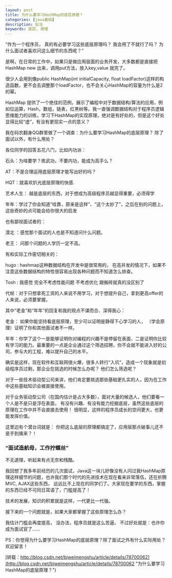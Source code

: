 ```yaml
---
layout: post
title: 为什么要学习HashMap的底层原理？
categories: [java基础]
description: 扯淡
keywords: 底层, 原理
---
```

“作为一个程序员， 真的有必要学习这些底层原理吗？ 我会用了不就行了吗？ 为什么面试者喜欢问这么细节的东西呢？”


是啊，在日常的工作中，如果只是做应用层面的业务开发，大多数都是直接把HashMap new 出来，调用put方法，放入key,value 就完了。 


很少人会用到像public HashMap(int initialCapacity, float loadFactor)这样的构造函数，更不会去调整那个loadFactor，也不会关心HashMap的容量为什么是2的幂。


HashMap 提供了一个绝佳的范例，展示了编程中对于数据结构/算法的应用，例如位运算，Hash，数组，链表，红黑树等。我一直强调数据结构对于程序员逻辑思维能力的训练，学习下HashMap的实现原理，绝对是有好处的，但是这个好处显得比较“虚”，有没有更现实一点的意义？ 


我在码农翻身QQ群里做了一个调查：为什么要学习HashMap的底层原理？ 除了面试以外，有什么用处？


各位同学的回答五花八门，比如内功派：


石头：为啥要学？练武功，不要内功，能成为高手么？

AT：不是合理运用底层原理才能写出好的吗？

HQT：就喜欢扒光底层原理的快感.

艺术人生： 越是底层的东西，对于想成为高级程序员越显得重要，必须得学

年年：学过了你会知道“哇靠，原来是这样”、“这个太妙了”，之后在别的问题上，这些奇妙的点可能会给你很大的启发


也有鄙视面试者的：

漠北 ：感觉那个面试的人也是不知道问什么问题。

老王： 问那个问题的人学历一定不高。


有和实际工作密切相关的：

hugo : hashmap这种数据结构在开发中是很常用的， 在高并发的情况下，如果不注意这些数据结构的特性很容易出现各种问题而不知道怎么排查。

Tosh : 我感觉 完全不考虑性能问题 不考虑优化 跟搬砖就真的没区别了

代帧：对于只想拿死工资的人来说不用学习，对于想提升自己，拿到更高offer的人来说，必须要掌握。


其中“老金”和“年年”的回复和我的观点不谋而合、深得我心：

老金： 如果你能坚持看底层原理，至少可以证明是静得下心学习的人， （学会原理）证明了你和其他面试者不一样。


年年：你学了这个一是能够证明你对编程的兴趣不是停留在表面、二是证明你比较有学习的能力。最重要的一点是企业通过这个筛选招聘，你不会就不能进入好的公司，参与大的工程，难以提升自己的水平。


确实是这样，现在软件和互联网很火爆，很多人转行“入坑”，造成一个现象就是初级程序员过剩，那企业在挑选的时候怎么办呢？ 他们怎么筛选呢？ 


对于一些技术驱动型公司来讲，他们肯定要挑选那些基础更扎实的人，因为在工作中这些基础知识会被直接使用。


对于业务驱动型公司（在国内估计是占大多数），面对大量的候选人，他们要看一个人是不是只是浮在表面， 有没有兴趣、有没有能力挖掘底层，虽然这些底层的原理在工作中并不会直接去使用！ 很明显，这样的程序员成长的空间更大，也更能发挥价值。


这里边有个潜台词就是： 你把这么底层的原理都搞定了，应用层那点破事儿还不是手到擒来？！


### “面试造航母，工作拧螺丝” 
不无道理，听起来有点无奈和残酷。


我回想了我多年前经历的几次面试，Java这一块儿好像没有人问过我HashMap原理这样细节的问题，也许我们那个时代的先进技术在现在看来非常落伍，还在折腾MVC, AJAX这些东西， 远远比不上现在的同学们了。大家现在要学的东西，掌握的东西已经不可同日耳语了，门槛提高了！


技术的发展，知识的积累就是这样，一代更比一代强。


接下来的一个问题就是，如果大家都掌握了这些原理怎么办？  


我估计门槛会再度提高， 没办法，程序员就是这么苦逼， 不过好处就是：也许你成为面试官了......


PS：你觉得为什么要学习HashMap的底层原理？除了面试之外有什么实际用处？ 欢迎留言！

[转载：http://blog.csdn.net/bjweimengshu/article/details/78700062](http://blog.csdn.net/bjweimengshu/article/details/78700062 "为什么要学习HashMap的底层原理？")

